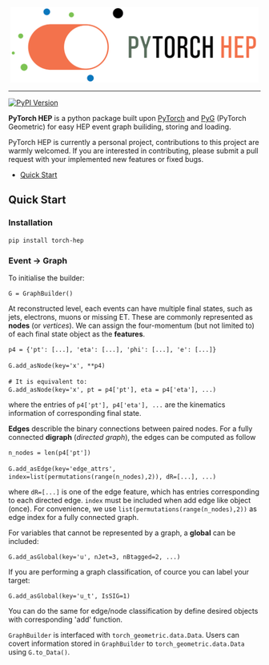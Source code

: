 [pypi-image]: https://badge.fury.io/py/torch-hep.svg
[pypi-url]: https://pypi.org/project/torch-hep

<p align="center">
  <img height="150" src=".github/logo/pyTorch-hep_logo.png" />
</p>

--------------------------------------------------------------------------------

[![PyPI Version][pypi-image]][pypi-url]

**PyTorch HEP** is a python package built upon [PyTorch](https://pytorch.org/) and [PyG](https://pytorch-geometric.readthedocs.io) (PyTorch Geometric) for easy HEP event graph builiding, storing and loading.

PyTorch HEP is currently a personal project, contributions to this project are warmly welcomed. If you are interested in contributing, please submit a pull request with your implemented new features or fixed bugs.


* [Quick Start](#quick-start)

## Quick Start

### Installation
```
pip install torch-hep
```

### Event &rarr; Graph
To initialise the builder:
```
G = GraphBuilder()
```
At reconstructed level, each events can have multiple final states, such as jets, electrons, muons or missing ET. These are commonly represented as **nodes** (or _vertices_). We can assign the four-momentum (but not limited to) of each final state object as the **features**.
```
p4 = {'pt': [...], 'eta': [...], 'phi': [...], 'e': [...]}

G.add_asNode(key='x', **p4)

# It is equivalent to:
G.add_asNode(key='x', pt = p4['pt'], eta = p4['eta'], ...)
```
where the entries of `p4['pt'], p4['eta'], ...` are the kinematics information of corresponding final state.

**Edges** describle the binary connections between paired nodes. For a fully connected **digraph** (_directed graph_), the edges can be computed as follow
```
n_nodes = len(p4['pt'])

G.add_asEdge(key='edge_attrs', index=list(permutations(range(n_nodes),2)), dR=[...], ...)
```
where `dR=[...]` is one of the edge feature, which has entries corresponding to each directed edge. `index` must be included when add edge like object (once). For convenience, we use `list(permutations(range(n_nodes),2))` as edge index for a fully connected graph.

For variables that cannot be represented by a graph, a **global** can be included:
```
G.add_asGlobal(key='u', nJet=3, nBtagged=2, ...)
```
If you are performing a graph classification, of cource you can label your target:
```
G.add_asGlobal(key='u_t', IsSIG=1)
```
You can do the same for edge/node classification by define desired objects with corresponding 'add' function.

`GraphBuilder` is interfaced with `torch_geometric.data.Data`. Users can covert information stored in `GraphBuilder` to `torch_geometric.data.Data` using `G.to_Data()`.
